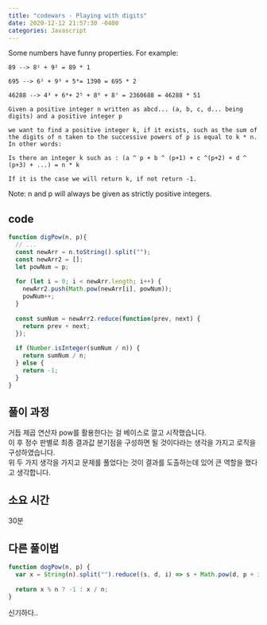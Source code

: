 ```yaml
---
title: "codewars - Playing with digits"
date: 2020-12-12 21:57:30 -0400
categories: Javascript
---
```


Some numbers have funny properties. For example:

```
89 --> 8¹ + 9² = 89 * 1

695 --> 6² + 9³ + 5⁴= 1390 = 695 * 2

46288 --> 4³ + 6⁴+ 2⁵ + 8⁶ + 8⁷ = 2360688 = 46288 * 51

Given a positive integer n written as abcd... (a, b, c, d... being digits) and a positive integer p

we want to find a positive integer k, if it exists, such as the sum of the digits of n taken to the successive powers of p is equal to k * n.
In other words:

Is there an integer k such as : (a ^ p + b ^ (p+1) + c ^(p+2) + d ^ (p+3) + ...) = n * k

If it is the case we will return k, if not return -1.
```

Note: n and p will always be given as strictly positive integers.

code
---
```js
function digPow(n, p){
  // ...
  const newArr = n.toString().split("");
  const newArr2 = [];
  let powNum = p;
  
  for (let i = 0; i < newArr.length; i++) {
    newArr2.push(Math.pow(newArr[i], powNum));
    powNum++;
  }
  
  const sumNum = newArr2.reduce(function(prev, next) {
    return prev + next;
  });
  
  if (Number.isInteger(sumNum / n)) {
    return sumNum / n;
  } else {
    return -1;
  }
}
```

풀이 과정
---
거듭 제곱 연산자 pow를 활용한다는 걸 베이스로 깔고 시작했습니다.<br>
이 후 정수 판별로 최종 결과값 분기점을 구성하면 될 것이다라는 생각을 가지고 로직을 구성하였습니다.<br>
위 두 가지 생각을 가지고 문제를 풀었다는 것이 결과를 도출하는데 있어 큰 역할을 했다고 생각합니다.<br>

소요 시간
---
30분

다른 풀이법
---
```js
function dogPow(n, p) {
  var x = String(n).split("").reduce((s, d, i) => s + Math.pow(d, p + i), 0);
  
  return x % n ? -1 : x / n;
}
``` 

신기하다..
